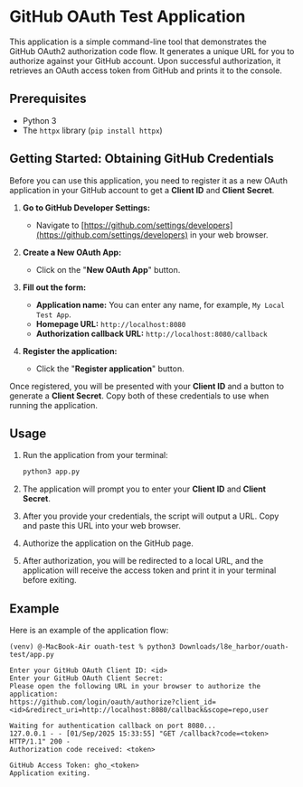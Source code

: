 # GitHub OAuth Test Application

This application is a simple command-line tool that demonstrates the GitHub OAuth2 authorization code flow. It generates a unique URL for you to authorize against your GitHub account. Upon successful authorization, it retrieves an OAuth access token from GitHub and prints it to the console.

## Prerequisites

- Python 3
- The `httpx` library (`pip install httpx`)

## Getting Started: Obtaining GitHub Credentials

Before you can use this application, you need to register it as a new OAuth application in your GitHub account to get a **Client ID** and **Client Secret**.

1.  **Go to GitHub Developer Settings:**
    *   Navigate to [https://github.com/settings/developers](https://github.com/settings/developers) in your web browser.

2.  **Create a New OAuth App:**
    *   Click on the "**New OAuth App**" button.

3.  **Fill out the form:**
    *   **Application name:** You can enter any name, for example, `My Local Test App`.
    *   **Homepage URL:** `http://localhost:8080`
    *   **Authorization callback URL:** `http://localhost:8080/callback`

4.  **Register the application:**
    *   Click the "**Register application**" button.

Once registered, you will be presented with your **Client ID** and a button to generate a **Client Secret**. Copy both of these credentials to use when running the application.

## Usage

1.  Run the application from your terminal:
    ```bash
    python3 app.py
    ```

2.  The application will prompt you to enter your **Client ID** and **Client Secret**.

3.  After you provide your credentials, the script will output a URL. Copy and paste this URL into your web browser.

4.  Authorize the application on the GitHub page.

5.  After authorization, you will be redirected to a local URL, and the application will receive the access token and print it in your terminal before exiting.

## Example

Here is an example of the application flow:

```
(venv) @-MacBook-Air ouath-test % python3 Downloads/l8e_harbor/ouath-test/app.py

Enter your GitHub OAuth Client ID: <id>
Enter your GitHub OAuth Client Secret:
Please open the following URL in your browser to authorize the application:
https://github.com/login/oauth/authorize?client_id=<id>&redirect_uri=http://localhost:8080/callback&scope=repo,user

Waiting for authentication callback on port 8080...
127.0.0.1 - - [01/Sep/2025 15:33:55] "GET /callback?code=<token> HTTP/1.1" 200 -
Authorization code received: <token>

GitHub Access Token: gho_<token>
Application exiting.
```
